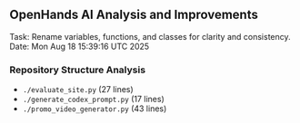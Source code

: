 ## OpenHands AI Analysis and Improvements
Task: Rename variables, functions, and classes for clarity and consistency.
Date: Mon Aug 18 15:39:16 UTC 2025

### Repository Structure Analysis
- `./evaluate_site.py` (27 lines)
- `./generate_codex_prompt.py` (17 lines)
- `./promo_video_generator.py` (43 lines)
